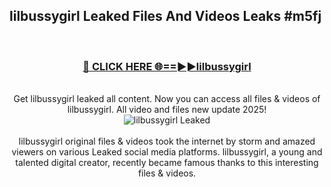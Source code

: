 ## lilbussygirl Leaked Files And Videos Leaks #m5fj
<br>
<div align="center">
<h3><a href="https://watchclip.my.id/lilbussygirl" rel="nofollow">🔴 CLICK HERE 🌐==►►lilbussygirl</a></h3>
<br>
Get lilbussygirl leaked all content. Now you can access all files & videos of lilbussygirl. All video and files new update 2025!
<br>
<a href="https://watchclip.my.id/lilbussygirl" rel="nofollow" data-target="animated-image.originalLink"><img src="https://i.ibb.co.com/WyWwxjT/player-gif2.gif" alt="lilbussygirl Leaked" style="max-width: 100%; display: inline-block;" data-target="animated-image.originalImage"></a>
<br><br>
lilbussygirl original files & videos took the internet by storm and amazed viewers on various Leaked social media platforms. lilbussygirl, a young and talented digital creator, recently became famous thanks to this interesting files & videos.
</div>
<br>